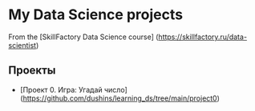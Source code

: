# My Data Science projects 

From the [SkillFactory Data Science course] (https://skillfactory.ru/data-scientist)

## Проекты 

* [Проект 0. Игра: Угадай число] (https://github.com/dushins/learning_ds/tree/main/project0)

